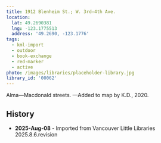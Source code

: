 ```yaml
---
title: 1912 Blenheim St.; W. 3rd—4th Ave.
location:
  lat: 49.2690381
  lng: -123.1775513
  address: '49.2690, -123.1776'
tags:
  - kml-import
  - outdoor
  - book-exchange
  - red-marker
  - active
photo: /images/libraries/placeholder-library.jpg
library_id: '00062'
---
```

Alma—Macdonald streets.
—Added to map by K.D., 2020.

## History
- **2025-Aug-08** - Imported from Vancouver Little Libraries 2025.8.6.revision
